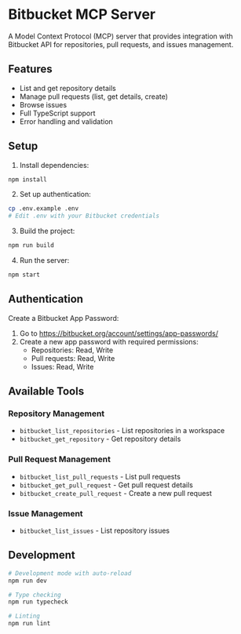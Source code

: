 # Bitbucket MCP Server

A Model Context Protocol (MCP) server that provides integration with Bitbucket API for repositories, pull requests, and issues management.

## Features

- List and get repository details
- Manage pull requests (list, get details, create)
- Browse issues
- Full TypeScript support
- Error handling and validation

## Setup

1. Install dependencies:
```bash
npm install
```

2. Set up authentication:
```bash
cp .env.example .env
# Edit .env with your Bitbucket credentials
```

3. Build the project:
```bash
npm run build
```

4. Run the server:
```bash
npm start
```

## Authentication

Create a Bitbucket App Password:
1. Go to https://bitbucket.org/account/settings/app-passwords/
2. Create a new app password with required permissions:
   - Repositories: Read, Write
   - Pull requests: Read, Write
   - Issues: Read, Write

## Available Tools

### Repository Management
- `bitbucket_list_repositories` - List repositories in a workspace
- `bitbucket_get_repository` - Get repository details

### Pull Request Management
- `bitbucket_list_pull_requests` - List pull requests
- `bitbucket_get_pull_request` - Get pull request details
- `bitbucket_create_pull_request` - Create a new pull request

### Issue Management
- `bitbucket_list_issues` - List repository issues

## Development

```bash
# Development mode with auto-reload
npm run dev

# Type checking
npm run typecheck

# Linting
npm run lint
```